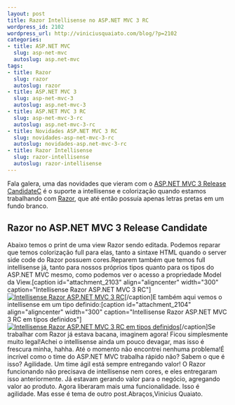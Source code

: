 ```yaml
--- 
layout: post
title: Razor Intellisense no ASP.NET MVC 3 RC
wordpress_id: 2102
wordpress_url: http://viniciusquaiato.com/blog/?p=2102
categories: 
- title: ASP.NET MVC
  slug: asp-net-mvc
  autoslug: asp.net-mvc
tags: 
- title: Razor
  slug: razor
  autoslug: razor
- title: ASP.NET MVC 3
  slug: asp-net-mvc-3
  autoslug: asp.net-mvc-3
- title: ASP.NET MVC 3 RC
  slug: asp-net-mvc-3-rc
  autoslug: asp.net-mvc-3-rc
- title: Novidades ASP.NET MVC 3 RC
  slug: novidades-asp-net-mvc-3-rc
  autoslug: novidades-asp.net-mvc-3-rc
- title: Razor Intellisense
  slug: razor-intellisense
  autoslug: razor-intellisense
---
```

Fala galera, uma das novidades que vieram com o [ASP.NET MVC 3 Release CandidateC](http://viniciusquaiato.com/blog/asp-net-mvc-3-rc-novidades/) é o suporte a intellisense e colorização quando estamos trabalhando com [Razor](http://viniciusquaiato.com/blog/tag/razor/), que até então possuía apenas letras pretas em um fundo branco.

## Razor no ASP.NET MVC 3 Release Candidate
Abaixo temos o print de uma view Razor sendo editada. Podemos reparar que temos colorização full para elas, tanto a sintaxe HTML quando o server side code do Razor possuem cores.Reparem também que temos full intellisense já, tanto para nossos próprios tipos quanto para os tipos do ASP.NET MVC mesmo, como podemos ver o acesso a propriedade Model da View.[caption id="attachment_2103" align="aligncenter" width="300" caption="Intellisense Razor ASP.NET MVC 3 RC"][![Intellisense Razor ASP.NET MVC 3 RC](http://viniciusquaiato.com/blog/wp-content/uploads/2010/11/intellisense-razor-300x197.png "Intellisense Razor ASP.NET MVC 3 RC")](http://viniciusquaiato.com/blog/wp-content/uploads/2010/11/intellisense-razor.png)[/caption]E também aqui vemos o intellisense em um tipo definido:[caption id="attachment_2104" align="aligncenter" width="300" caption="Intellisense Razor ASP.NET MVC 3 RC em tipos definidos"][![Intellisense Razor ASP.NET MVC 3 RC em tipos definidos](http://viniciusquaiato.com/blog/wp-content/uploads/2010/11/intellisense-razor-2-300x216.png "Intellisense Razor ASP.NET MVC 3 RC em tipos definidos")](http://viniciusquaiato.com/blog/wp-content/uploads/2010/11/intellisense-razor-2.png)[/caption]Se trabalhar com Razor já estava bacana, imaginem agora! Ficou simplesmente muito legal!Achei o intellisense ainda um pouco devagar, mas isso é frescura minha, hahha. Até o momento não encontrei nenhuma problema!É incrível como o time do ASP.NET MVC trabalha rápido não? Sabem o que é isso? Agilidade. Um time ágil está sempre entregando valor! O Razor funcionando não precisava de intellisense nem cores, e eles entregaram isso anteriormente. Já estavam gerando valor para o negócio, agregando valor ao produto. Agora liberaram mais uma funcionalidade. Isso é agilidade. Mas esse é tema de outro post.Abraços,Vinicius Quaiato.
